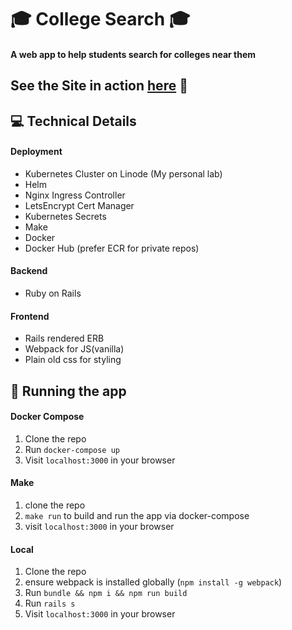 # 🎓 College Search 🎓
#### A web app to help students search for colleges near them

##  See the Site in action [here](https://college.malphrus.tech) 🚀

## 💻 Technical Details

#### Deployment

- Kubernetes Cluster on Linode (My personal lab)
- Helm
- Nginx Ingress Controller
- LetsEncrypt Cert Manager
- Kubernetes Secrets
- Make
- Docker
- Docker Hub (prefer ECR for private repos)

#### Backend

- Ruby on Rails

#### Frontend

- Rails rendered ERB
- Webpack for JS(vanilla)
- Plain old css for styling

## 🏃‍ Running the app

#### Docker Compose
1. Clone the repo
2. Run `docker-compose up`
3. Visit `localhost:3000` in your browser

#### Make
1. clone the repo
2. `make run` to build and run the app via docker-compose
3. visit `localhost:3000` in your browser

#### Local
1. Clone the repo
2. ensure webpack is installed globally (`npm install -g webpack`)
3. Run `bundle && npm i && npm run build`
4. Run `rails s`
5. Visit `localhost:3000` in your browser
